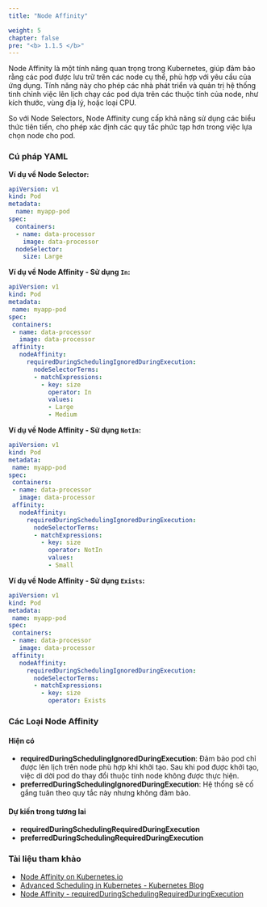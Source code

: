 ```yaml
---
title: "Node Affinity"

weight: 5
chapter: false
pre: "<b> 1.1.5 </b>"
---
```


Node Affinity là một tính năng quan trọng trong Kubernetes, giúp đảm bảo rằng các pod được lưu trữ trên các node cụ thể, phù hợp với yêu cầu của ứng dụng. Tính năng này cho phép các nhà phát triển và quản trị hệ thống tinh chỉnh việc lên lịch chạy các pod dựa trên các thuộc tính của node, như kích thước, vùng địa lý, hoặc loại CPU.

So với Node Selectors, Node Affinity cung cấp khả năng sử dụng các biểu thức tiên tiến, cho phép xác định các quy tắc phức tạp hơn trong việc lựa chọn node cho pod.

### Cú pháp YAML

**Ví dụ về Node Selector:**

```yaml
apiVersion: v1
kind: Pod
metadata:
  name: myapp-pod
spec:
  containers:
  - name: data-processor
    image: data-processor
  nodeSelector:
    size: Large
```

**Ví dụ về Node Affinity - Sử dụng `In`:**

```yaml
apiVersion: v1
kind: Pod
metadata:
 name: myapp-pod
spec:
 containers:
 - name: data-processor
   image: data-processor
 affinity:
   nodeAffinity:
     requiredDuringSchedulingIgnoredDuringExecution:
       nodeSelectorTerms:
       - matchExpressions:
         - key: size
           operator: In
           values: 
           - Large
           - Medium
```

**Ví dụ về Node Affinity - Sử dụng `NotIn`:**

```yaml
apiVersion: v1
kind: Pod
metadata:
 name: myapp-pod
spec:
 containers:
 - name: data-processor
   image: data-processor
 affinity:
   nodeAffinity:
     requiredDuringSchedulingIgnoredDuringExecution:
       nodeSelectorTerms:
       - matchExpressions:
         - key: size
           operator: NotIn
           values: 
           - Small
```

**Ví dụ về Node Affinity - Sử dụng `Exists`:**

```yaml
apiVersion: v1
kind: Pod
metadata:
 name: myapp-pod
spec:
 containers:
 - name: data-processor
   image: data-processor
 affinity:
   nodeAffinity:
     requiredDuringSchedulingIgnoredDuringExecution:
       nodeSelectorTerms:
       - matchExpressions:
         - key: size
           operator: Exists
```

### Các Loại Node Affinity

#### Hiện có

- **requiredDuringSchedulingIgnoredDuringExecution**: Đảm bảo pod chỉ được lên lịch trên node phù hợp khi khởi tạo. Sau khi pod được khởi tạo, việc di dời pod do thay đổi thuộc tính node không được thực hiện.
- **preferredDuringSchedulingIgnoredDuringExecution**: Hệ thống sẽ cố gắng tuân theo quy tắc này nhưng không đảm bảo.

#### Dự kiến trong tương lai

- **requiredDuringSchedulingRequiredDuringExecution**
- **preferredDuringSchedulingRequiredDuringExecution**

### Tài liệu tham khảo

- [Node Affinity on Kubernetes.io](https://kubernetes.io/docs/tasks/configure-pod-container/assign-pods-nodes-using-node-affinity/)
- [Advanced Scheduling in Kubernetes - Kubernetes Blog](https://kubernetes.io/blog/2017/03/advanced-scheduling-in-kubernetes/)
- [Node Affinity - requiredDuringSchedulingRequiredDuringExecution](https://github.com/kubernetes/kubernetes/issues/96149)

